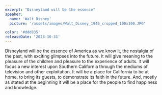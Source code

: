 ```yaml
---
excerpt: "Disneyland will be the essence"
speaker:
  name: 'Walt Disney'
  picture: '/assets/images/Walt_Disney_1946_cropped_100x100.JPG'

color: '#ddd835'
releaseDate: '2023-10-31'
---
```

Disneyland will be the essence of America as we know it, the nostalgia of the past, with exciting glimpses into the future. It will give meaning to the pleasure of the children and pleasure to the experience of adults. It will focus a new interest upon Southern California through the mediums of television and other exploitation. It will be a place for California to be at home, to bring its guests, to demonstrate its faith in the future. And, mostly as stated at the beginning it will be a place for the people to find happiness and knowledge.
